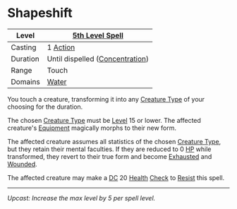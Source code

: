 # Shapeshift

| Level    | [5th Level Spell](5th%20Level%20Spells.md)                               |
| -------- | ------------------------------------------------------------------------- |
| Casting  | 1 [Action](../../../../Game%20Procedures/Core%20Procedures/Action.md)                       |
| Duration | Until dispelled ([Concentration](../../Concentration.md)) |
| Range    | Touch                                                                     |
| Domains  | [Water](../../Spell%20Domains/Water.md)                                |

You touch a creature, transforming it into any [Creature Type](../../../../Resources%20for%20GMs/Creature%20Types/{Creature%20Types}.md) of your choosing for the duration.

The chosen [Creature Type](../../../../Resources%20for%20GMs/Creature%20Types/{Creature%20Types}.md) must be [Level](../../../../Player%20Characters/Progression/Level.md) 15 or lower. The affected creature's [Equipment](../../../../Player%20Characters/Inventory/Equipment.md) magically morphs to their new form.

The affected creature assumes all statistics of the chosen [Creature Type](../../../../Resources%20for%20GMs/Creature%20Types/{Creature%20Types}.md), but they retain their mental faculties. If they are reduced to 0 [HP](../../../../Player%20Characters/Point%20Pools/Health%20Points.md) while transformed, they revert to their true form and become [Exhausted](../../../../Game%20Procedures/Conditions/Exhausted.md) and [Wounded](../../../../Game%20Procedures/Conditions/Wounded.md).

The affected creature may make a [DC](../../../../Game%20Procedures/Core%20Procedures/DC.md) 20 [Health](../../../../Player%20Characters/Attributes/Health.md) [Check](../../../../Game%20Procedures/Core%20Procedures/Check.md) to [Resist](../../Resist.md) this spell.

---
*Upcast: Increase the max level by 5 per spell level.*
